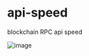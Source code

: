 # api-speed
blockchain RPC api speed

![image](https://user-images.githubusercontent.com/13432688/187588491-20807971-1d65-4838-abbd-a4ba3e17b292.png)
